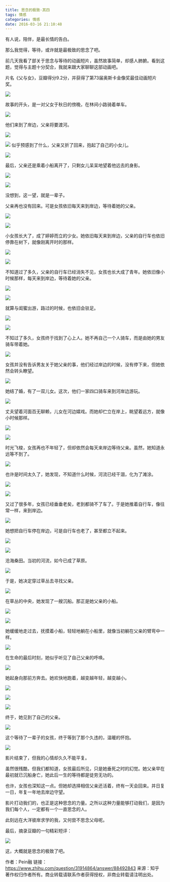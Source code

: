```yaml
---
title: 思念的极致·其四
tags: 情感
categories: 情感
date: 2016-03-16 21:10:48
---
```


有人说，陪伴，是最长情的告白。

那么我觉得，等待，或许就是最极致的思念了吧。

前几天我看了部关于思念与等待的动画短片，虽然故事简单，却感人肺腑。看到这题，觉得与主题十分契合，我就来跟大家聊聊这部动画吧。

片名《父与女》，豆瓣得分9.2分，并获得了第73届奥斯卡金像奖最佳动画短片奖。

<!--more-->

![](https://pic3.zhimg.com/5c53ffb338300d348b6748a4d7fb8ae6_b.png)

故事的开头，是一对父女于秋日的傍晚，在林间小路骑着单车。


![](http://upload-images.jianshu.io/upload_images/201324-5f639aec2abff3fe.png?imageMogr2/auto-orient/strip%7CimageView2/2/w/1240)

他们来到了岸边，父亲将要渡河。

![](http://upload-images.jianshu.io/upload_images/201324-acec02c3a779a2c2.png?imageMogr2/auto-orient/strip%7CimageView2/2/w/1240)

![](http://upload-images.jianshu.io/upload_images/201324-aa689a1848bcbc1b.png?imageMogr2/auto-orient/strip%7CimageView2/2/w/1240)
似乎预感到了什么，父亲又折了回来，抱起了自己的小女儿。


![](http://upload-images.jianshu.io/upload_images/201324-a876104527890d8e.png?imageMogr2/auto-orient/strip%7CimageView2/2/w/1240)

最后，父亲还是乘着小船离开了，只剩女儿呆呆地望着他远去的身影。


![](http://upload-images.jianshu.io/upload_images/201324-349cec47a237c933.png?imageMogr2/auto-orient/strip%7CimageView2/2/w/1240)


![](http://upload-images.jianshu.io/upload_images/201324-02a6b3e51420f094.png?imageMogr2/auto-orient/strip%7CimageView2/2/w/1240)

没想到，这一望，就是一辈子。

父亲再也没有回来。可是女孩依旧每天来到岸边，等待着她的父亲。


![](http://upload-images.jianshu.io/upload_images/201324-0ce6655e9e3126cb.png?imageMogr2/auto-orient/strip%7CimageView2/2/w/1240)


![](http://upload-images.jianshu.io/upload_images/201324-99e5eb771c537e9a.png?imageMogr2/auto-orient/strip%7CimageView2/2/w/1240)

小女孩长大了，成了婷婷而立的少女。她依旧每天来到岸边，父亲的自行车也依旧停靠在树下，就像刚离开时的那样。


![](http://upload-images.jianshu.io/upload_images/201324-21d667af284a39f6.png?imageMogr2/auto-orient/strip%7CimageView2/2/w/1240)



![](http://upload-images.jianshu.io/upload_images/201324-991bb578a4d5a28f.png?imageMogr2/auto-orient/strip%7CimageView2/2/w/1240)

不知道过了多久，父亲的自行车已经消失不见，女孩也长大成了青年。她依旧像小时候那样，每天来到岸边，等待着她的父亲。


![](http://upload-images.jianshu.io/upload_images/201324-27f4469cdf22d3ea.png?imageMogr2/auto-orient/strip%7CimageView2/2/w/1240)


![](http://upload-images.jianshu.io/upload_images/201324-20a94aa80ffd47f3.png?imageMogr2/auto-orient/strip%7CimageView2/2/w/1240)

就算与闺蜜出游，路过的时候，也依旧会驻足。


![](http://upload-images.jianshu.io/upload_images/201324-804a455435bdcbc5.png?imageMogr2/auto-orient/strip%7CimageView2/2/w/1240)



![](http://upload-images.jianshu.io/upload_images/201324-4ee11c1afabe6a39.png?imageMogr2/auto-orient/strip%7CimageView2/2/w/1240)

不知过了多久，女孩终于找到了心上人。她不再自己一个人骑车，而是由她的男友骑车带着她。


![](http://upload-images.jianshu.io/upload_images/201324-b154978927f5f2a8.png?imageMogr2/auto-orient/strip%7CimageView2/2/w/1240)

女孩并没有告诉男友关于她父亲的事，他们经过岸边的时候，没有停下来，但她依然会转头瞭望。


![](http://upload-images.jianshu.io/upload_images/201324-781c5274db830951.png?imageMogr2/auto-orient/strip%7CimageView2/2/w/1240)

她结了婚，有了一双儿女。这次，他们一家四口骑车来到河岸边游玩。


![](http://upload-images.jianshu.io/upload_images/201324-9ff23459efbe6d68.png?imageMogr2/auto-orient/strip%7CimageView2/2/w/1240)

丈夫望着河面百无聊赖，儿女在河边嬉戏。而她却伫立在岸上，眺望着远方，就像小时候那样。


![](http://upload-images.jianshu.io/upload_images/201324-1e2f43d1e7334ce9.png?imageMogr2/auto-orient/strip%7CimageView2/2/w/1240)


![](http://upload-images.jianshu.io/upload_images/201324-44f09746a2fc2512.png?imageMogr2/auto-orient/strip%7CimageView2/2/w/1240)

时光飞梭，女孩再也不年轻了，但却依然会每天来岸边等待父亲。虽然，她知道永远等不到了。


![](http://upload-images.jianshu.io/upload_images/201324-31992e557f986b3c.png?imageMogr2/auto-orient/strip%7CimageView2/2/w/1240)

也许是时间太久了，她发现，不知道什么时候，河流已经干涸，化为了滩涂。


![](http://upload-images.jianshu.io/upload_images/201324-6a16dd51f3d28cd5.png?imageMogr2/auto-orient/strip%7CimageView2/2/w/1240)


![](http://upload-images.jianshu.io/upload_images/201324-2c4c626c058fce82.png?imageMogr2/auto-orient/strip%7CimageView2/2/w/1240)

又过了很多年，女孩已经垂垂老矣，老到都骑不了车了。于是她推着自行车，像往常一样，来到岸边。


![](http://upload-images.jianshu.io/upload_images/201324-29ca5cfe0b3063ca.png?imageMogr2/auto-orient/strip%7CimageView2/2/w/1240)

她想把自行车停在岸边，可是自行车也老了，甚至都立不起来。


![](http://upload-images.jianshu.io/upload_images/201324-f0ebdbb4120357b5.png?imageMogr2/auto-orient/strip%7CimageView2/2/w/1240)


![](http://upload-images.jianshu.io/upload_images/201324-bf9cfe923c3e2259.png?imageMogr2/auto-orient/strip%7CimageView2/2/w/1240)

沧海桑田。当初的河流，如今已成了草原。

![](http://upload-images.jianshu.io/upload_images/201324-7ab50d8deda70516.png?imageMogr2/auto-orient/strip%7CimageView2/2/w/1240)


于是，她决定穿过草丛去寻找父亲。


![](http://upload-images.jianshu.io/upload_images/201324-b3d0bdf69b22d6ed.png?imageMogr2/auto-orient/strip%7CimageView2/2/w/1240)

在草丛的中央，她发现了一艘沉船。那正是她父亲的小船。


![](http://upload-images.jianshu.io/upload_images/201324-f78496c76c44108f.png?imageMogr2/auto-orient/strip%7CimageView2/2/w/1240)


![](http://upload-images.jianshu.io/upload_images/201324-509e5e81355e4263.png?imageMogr2/auto-orient/strip%7CimageView2/2/w/1240)

她缓缓地走过去，抚摸着小船，轻轻地躺在小船里，就像当初躺在父亲的臂弯中一样。


![](http://upload-images.jianshu.io/upload_images/201324-be5f8656dea9f451.png?imageMogr2/auto-orient/strip%7CimageView2/2/w/1240)

在生命的最后时刻，她似乎听见了自己父亲的呼唤。


![](http://upload-images.jianshu.io/upload_images/201324-25f1c256bef0e1b4.png?imageMogr2/auto-orient/strip%7CimageView2/2/w/1240)

她起身向那前方奔去。她欢快地跑着，越变越年轻，越变越小。


![](http://upload-images.jianshu.io/upload_images/201324-92d47153616c3350.png?imageMogr2/auto-orient/strip%7CimageView2/2/w/1240)


![](http://upload-images.jianshu.io/upload_images/201324-77242f266af9e8b7.png?imageMogr2/auto-orient/strip%7CimageView2/2/w/1240)


![](http://upload-images.jianshu.io/upload_images/201324-a0b96a5a8c5f7dcf.png?imageMogr2/auto-orient/strip%7CimageView2/2/w/1240)

终于，她见到了自己的父亲。


![](http://upload-images.jianshu.io/upload_images/201324-41d99c51dd5232a0.png?imageMogr2/auto-orient/strip%7CimageView2/2/w/1240)

这个等待了一辈子的女孩，终于等到了那个久违的，温暖的怀抱。


![](http://upload-images.jianshu.io/upload_images/201324-d32c677651cd227a.png?imageMogr2/auto-orient/strip%7CimageView2/2/w/1240)

影片结束了，但我的心情却久久不能平复。

虽然很残酷，但我们都知道，女孩最后所见，只是她垂死之时的幻觉。她父亲早在最初就已沉船身亡，她此后一生的等待都是徒劳无功的。

也许，女孩也深知这一点。但她却选择相信父亲还活着，终有一天会回来。并日复一日，年复一年地去岸边守望。

影片打动我们的，也正是这种思念的力量。之所以这种力量能够打动我们，是因为我们每个人，一定都有一个一直思念的人。

此刻远在大洋彼岸求学的我，又何尝不思念父母呢。

最后，摘录豆瓣的一句精彩短评：


![](http://upload-images.jianshu.io/upload_images/201324-17c83da7eb7a9c5e.png?imageMogr2/auto-orient/strip%7CimageView2/2/w/1240)

这，大概就是思念的极致了吧。

作者：Pein融
链接：https://www.zhihu.com/question/31914864/answer/88492843
来源：知乎
著作权归作者所有。商业转载请联系作者获得授权，非商业转载请注明出处。
